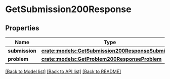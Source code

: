 # GetSubmission200Response

## Properties

Name | Type | Description | Notes
------------ | ------------- | ------------- | -------------
**submission** | [**crate::models::GetSubmission200ResponseSubmission**](get_submission_200_response_submission.md) |  | 
**problem** | [**crate::models::GetProblem200ResponseProblem**](get_problem_200_response_problem.md) |  | 

[[Back to Model list]](../README.md#documentation-for-models) [[Back to API list]](../README.md#documentation-for-api-endpoints) [[Back to README]](../README.md)


